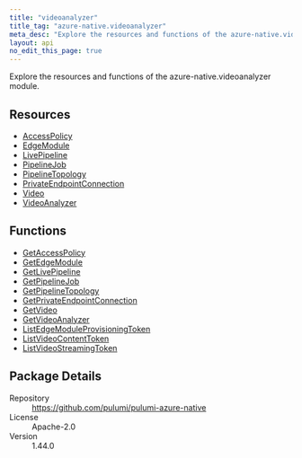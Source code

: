 ```yaml
---
title: "videoanalyzer"
title_tag: "azure-native.videoanalyzer"
meta_desc: "Explore the resources and functions of the azure-native.videoanalyzer module."
layout: api
no_edit_this_page: true
---
```


<!-- WARNING: this file was generated by Pulumi Docs Generator. -->
<!-- Do not edit by hand unless you're certain you know what you are doing! -->

Explore the resources and functions of the azure-native.videoanalyzer module.

<h2 id="resources">Resources</h2>
<ul class="api">
    <li><a href="accesspolicy" title="AccessPolicy"><span class="api-symbol api-symbol--resource"></span>AccessPolicy</a></li>
    <li><a href="edgemodule" title="EdgeModule"><span class="api-symbol api-symbol--resource"></span>EdgeModule</a></li>
    <li><a href="livepipeline" title="LivePipeline"><span class="api-symbol api-symbol--resource"></span>LivePipeline</a></li>
    <li><a href="pipelinejob" title="PipelineJob"><span class="api-symbol api-symbol--resource"></span>PipelineJob</a></li>
    <li><a href="pipelinetopology" title="PipelineTopology"><span class="api-symbol api-symbol--resource"></span>PipelineTopology</a></li>
    <li><a href="privateendpointconnection" title="PrivateEndpointConnection"><span class="api-symbol api-symbol--resource"></span>PrivateEndpointConnection</a></li>
    <li><a href="video" title="Video"><span class="api-symbol api-symbol--resource"></span>Video</a></li>
    <li><a href="videoanalyzer" title="VideoAnalyzer"><span class="api-symbol api-symbol--resource"></span>VideoAnalyzer</a></li>
</ul>

<h2 id="functions">Functions</h2>
<ul class="api">
    <li><a href="getaccesspolicy" title="GetAccessPolicy"><span class="api-symbol api-symbol--function"></span>GetAccessPolicy</a></li>
    <li><a href="getedgemodule" title="GetEdgeModule"><span class="api-symbol api-symbol--function"></span>GetEdgeModule</a></li>
    <li><a href="getlivepipeline" title="GetLivePipeline"><span class="api-symbol api-symbol--function"></span>GetLivePipeline</a></li>
    <li><a href="getpipelinejob" title="GetPipelineJob"><span class="api-symbol api-symbol--function"></span>GetPipelineJob</a></li>
    <li><a href="getpipelinetopology" title="GetPipelineTopology"><span class="api-symbol api-symbol--function"></span>GetPipelineTopology</a></li>
    <li><a href="getprivateendpointconnection" title="GetPrivateEndpointConnection"><span class="api-symbol api-symbol--function"></span>GetPrivateEndpointConnection</a></li>
    <li><a href="getvideo" title="GetVideo"><span class="api-symbol api-symbol--function"></span>GetVideo</a></li>
    <li><a href="getvideoanalyzer" title="GetVideoAnalyzer"><span class="api-symbol api-symbol--function"></span>GetVideoAnalyzer</a></li>
    <li><a href="listedgemoduleprovisioningtoken" title="ListEdgeModuleProvisioningToken"><span class="api-symbol api-symbol--function"></span>ListEdgeModuleProvisioningToken</a></li>
    <li><a href="listvideocontenttoken" title="ListVideoContentToken"><span class="api-symbol api-symbol--function"></span>ListVideoContentToken</a></li>
    <li><a href="listvideostreamingtoken" title="ListVideoStreamingToken"><span class="api-symbol api-symbol--function"></span>ListVideoStreamingToken</a></li>
</ul>

<h2 id="package-details">Package Details</h2>
<dl class="package-details">
	<dt>Repository</dt>
	<dd><a href="https://github.com/pulumi/pulumi-azure-native">https://github.com/pulumi/pulumi-azure-native</a></dd>
	<dt>License</dt>
	<dd>Apache-2.0</dd>
	<dt>Version</dt>
	<dd>1.44.0</dd>
</dl>

